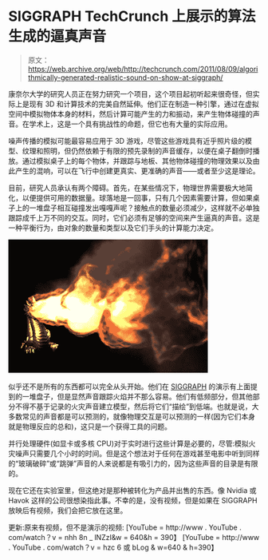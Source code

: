 # SIGGRAPH TechCrunch 上展示的算法生成的逼真声音

> 原文：<https://web.archive.org/web/http://techcrunch.com/2011/08/09/algorithmically-generated-realistic-sound-on-show-at-siggraph/>

康奈尔大学的研究人员正在努力研究一个项目，这个项目起初听起来很奇怪，但实际上是现有 3D 和计算技术的完美自然延伸。他们正在制造一种引擎，通过在虚拟空间中模拟物体本身的材料，然后计算可能产生的力和振动，来产生物体碰撞的声音。在学术上，这是一个具有挑战性的命题，但它也有大量的实际应用。

噪声传播的模拟可能最容易应用于 3D 游戏，尽管这些游戏具有近乎照片级的模型、纹理和照明，但仍然依赖于有限的预先录制的声音缓存，以便在桌子翻倒时播放。通过模拟桌子上的每个物体，并跟踪与地板、其他物体碰撞的物理效果以及由此产生的混响，可以在飞行中创建更真实、更准确的声音——或者至少这是理论。

目前，研究人员承认有两个障碍。首先，在某些情况下，物理世界需要极大地简化，以便提供可用的数据量。球落地是一回事，只有几个因素需要计算，但如果桌子上的一堆盘子相互碰撞发出嘎嘎声呢？接触点的数量必须减少，这样就不必单独跟踪成千上万不同的交互。同时，它们必须有足够的空间来产生逼真的声音。这是一种平衡行为，由对象的数量和类型以及它们手头的计算能力决定。

![](img/8728c7f72cf075740c795862ee6d7475.png "Fire1")

似乎还不是所有的东西都可以完全从头开始。他们在 [SIGGRAPH](https://web.archive.org/web/20230203133229/http://www.siggraph.org/s2011/) 的演示有上面提到的一堆盘子，但是显然声音跟踪火焰并不那么容易。他们有低频部分，但其他部分不得不基于记录的火灾声音建立模型，然后将它们“描绘”到低端。也就是说，大多数常见的声音都是可以预测的，就像物理交互是可以预测的一样(因为它们本身就是物理反应的总和)，这只是一个获得工具的问题。

并行处理硬件(如显卡或多核 CPU)对于实时进行这些计算是必要的，尽管:模拟火灾噪声只需要几个小时的时间。但是这个想法对于任何在游戏甚至电影中听到同样的“玻璃破碎”或“跳弹”声音的人来说都是有吸引力的，因为这些声音的目录是有限的。

现在它还在实验室里，但这绝对是那种被转化为产品并出售的东西。像 Nvidia 或 Havok 这样的公司很想染指此事。不幸的是，没有视频，但是如果在 SIGGRAPH 放映后有视频，我们会把它放在这里。

更新:原来有视频，但不是演示的视频:
[YouTube = http://www . YouTube . com/watch？v = nhh 8n _ lNZzI&w = 640&h = 390】
[YouTube = http://www . YouTube . com/watch？v = hzc 6 或 bLog & w=640 & h=390】